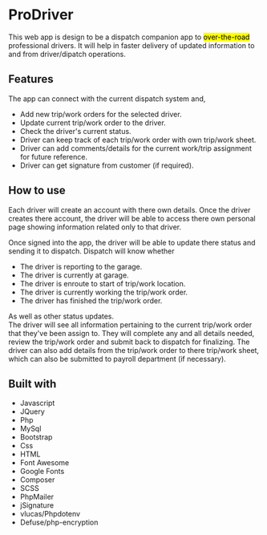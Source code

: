 <h1>ProDriver</h1>   

This web app is design to be a dispatch companion app to <mark>over-the-road</mark> professional drivers. It will help in faster delivery of updated information to and from driver/dipatch operations.

<h2>Features</h2>

The app can connect with the current dispatch system and,

+ Add new trip/work orders for the selected driver.
+ Update current trip/work order to the driver.
+ Check the driver's current status.
+ Driver can keep track of each trip/work order with own trip/work sheet.
+ Driver can add comments/details for the current work/trip assignment for future reference.
+ Driver can get signature from customer (if required).

<h2>How to use</h2>
Each driver will create an account with there own details. Once the driver creates there account, the driver will be able to access there own personal page showing information related only to that driver.  

Once signed into the app, the driver will be able to update there status and sending it to dispatch. Dispatch will know whether

+ The driver is reporting to the garage.
+ The driver is currently at garage.
+ The driver is enroute to start of trip/work location.
+ The driver is currently working the trip/work order.
+ The driver has finished the trip/work order.

As well as other status updates.  
The driver will see all information pertaining to the current trip/work order that they've been assign to. They will complete any and all details needed, review the trip/work order and submit back to dispatch for finalizing. The driver can also add details from the trip/work order to there trip/work sheet, which can also be submitted to payroll department (if necessary).   

<h2>Built with</h2>

+ Javascript
+ JQuery
+ Php
+ MySql
+ Bootstrap
+ Css
+ HTML
+ Font Awesome
+ Google Fonts
+ Composer
+ SCSS
+ PhpMailer
+ jSignature
+ vlucas/Phpdotenv
+ Defuse/php-encryption

